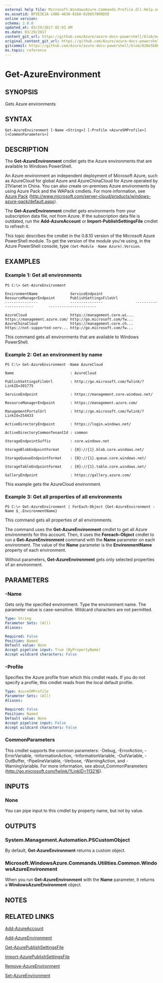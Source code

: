 ```yaml
---
external help file: Microsoft.WindowsAzure.Commands.Profile.dll-Help.xml
ms.assetid: BF5E3E1A-14B6-4630-8168-628057009D5E
online version:
schema: 2.0.0
updated_at: 03/29/2017 02:03 AM
ms.date: 03/29/2017
content_git_url: https://github.com/Azure/azure-docs-powershell/blob/master/azureps-cmdlets-docs/ServiceManagement/Azure/v3.7.0/Get-AzureEnvironment.md
original_content_git_url: https://github.com/Azure/azure-docs-powershell/blob/master/azureps-cmdlets-docs/ServiceManagement/Azure/v3.7.0/Get-AzureEnvironment.md
gitcommit: https://github.com/Azure/azure-docs-powershell/blob/828e5b8648af6bdf3119ffe0cd409647f00de183
ms.topic: reference
---
```


# Get-AzureEnvironment

## SYNOPSIS
Gets Azure environments

## SYNTAX

```
Get-AzureEnvironment [-Name <String>] [-Profile <AzureSMProfile>] [<CommonParameters>]
```

## DESCRIPTION
The **Get-AzureEnvironment** cmdlet gets the Azure environments that are available to Windows PowerShell.

An Azure environment an independent deployment of Microsoft Azure, such as AzureCloud for global Azure and AzureChinaCloud for Azure operated by 21Vianet in China.
You can also create on-premises Azure environments by using Azure Pack and the WAPack cmdlets.
For more information, see [Azure Pack](http://www.microsoft.com/server-cloud/products/windows-azure-pack/default.aspx)  (http://www.microsoft.com/server-cloud/products/windows-azure-pack/default.aspx).

The **Get-AzureEnvironment** cmdlet gets environments from your subscription data file, not from Azure.
If the subscription data file is outdated, run the **Add-AzureAccount** or **Import-PublishSettingsFile** cmdlet to refresh it.

This topic describes the cmdlet in the 0.8.10 version of the Microsoft Azure PowerShell module.
To get the version of the module you're using, in the Azure PowerShell console, type `(Get-Module -Name Azure).Version`.

## EXAMPLES

### Example 1: Get all environments
```
PS C:\> Get-AzureEnvironment

EnvironmentName               ServiceEndpoint               ResourceManagerEndpoint       PublishSettingsFileUrl
---------------               ---------------               -----------------------       ----------------------

AzureCloud                    https://management.core.wi... https://management.azure.com/ http://go.microsoft.com/fw... 
AzureChinaCloud               https://management.core.ch... https://not-supported-serv... http://go.microsoft.com/fw...
```

This command gets all environments that are available to Windows PowerShell.

### Example 2: Get an environment by name
```
PS C:\> Get-AzureEnvironment -Name AzureCloud

Name                          : AzureCloud

PublishSettingsFileUrl        : http://go.microsoft.com/fwlink/?LinkID=301775

ServiceEndpoint               : https://management.core.windows.net/

ResourceManagerEndpoint       : https://management.azure.com/

ManagementPortalUrl           : http://go.microsoft.com/fwlink/?LinkId=254433

ActiveDirectoryEndpoint       : https://login.windows.net/

ActiveDirectoryCommonTenantId : common

StorageEndpointSuffix         : core.windows.net

StorageBlobEndpointFormat     : {0}://{1}.blob.core.windows.net/

StorageQueueEndpointFormat    : {0}://{1}.queue.core.windows.net/

StorageTableEndpointFormat    : {0}://{1}.table.core.windows.net/

GalleryEndpoint               : https://gallery.azure.com/
```

This example gets the AzureCloud environment.

### Example 3: Get all properties of all environments
```
PS C:\> Get-AzureEnvironment | ForEach-Object {Get-AzureEnvironment -Name $_.EnvironmentName}
```

This command gets all properties of all environments.

The command uses the **Get-AzureEnvironment** cmdlet to get all Azure environments for this account.
Then, it uses the **Foreach-Object** cmdlet to run a **Get-AzureEnvironment** command with the **Name** parameter on each environment.
The value of the **Name** parameter is the **EnvironmentName** property of each environment.

Without parameters, **Get-AzureEnvironment** gets only selected properties of an environment.

## PARAMETERS

### -Name
Gets only the specified environment.
Type the environment name.
The parameter value is case-sensitive.
Wildcard characters are not permitted.

```yaml
Type: String
Parameter Sets: (All)
Aliases: 

Required: False
Position: Named
Default value: None
Accept pipeline input: True (ByPropertyName)
Accept wildcard characters: False
```

### -Profile
Specifies the Azure profile from which this cmdlet reads. 
If you do not specify a profile, this cmdlet reads from the local default profile.

```yaml
Type: AzureSMProfile
Parameter Sets: (All)
Aliases: 

Required: False
Position: Named
Default value: None
Accept pipeline input: False
Accept wildcard characters: False
```

### CommonParameters
This cmdlet supports the common parameters: -Debug, -ErrorAction, -ErrorVariable, -InformationAction, -InformationVariable, -OutVariable, -OutBuffer, -PipelineVariable, -Verbose, -WarningAction, and -WarningVariable. For more information, see about_CommonParameters (http://go.microsoft.com/fwlink/?LinkID=113216).

## INPUTS

### None
You can pipe input to this cmdlet by property name, but not by value.

## OUTPUTS

### System.Management.Automation.PSCustomObject
By default, **Get-AzureEnvironment** returns a custom object.

### Microsoft.WindowsAzure.Commands.Utilities.Common.WindowsAzureEnvironment
When you run **Get-AzureEnvironment** with the **Name** parameter, it returns a  **WindowsAzureEnvironment** object.

## NOTES

## RELATED LINKS

[Add-AzureAccount](./Add-AzureAccount.md)

[Add-AzureEnvironment](./Add-AzureEnvironment.md)

[Get-AzurePublishSettingsFile](./Get-AzurePublishSettingsFile.md)

[Import-AzurePublishSettingsFile](./Import-AzurePublishSettingsFile.md)

[Remove-AzureEnvironment](./Remove-AzureEnvironment.md)

[Set-AzureEnvironment](./Set-AzureEnvironment.md)


